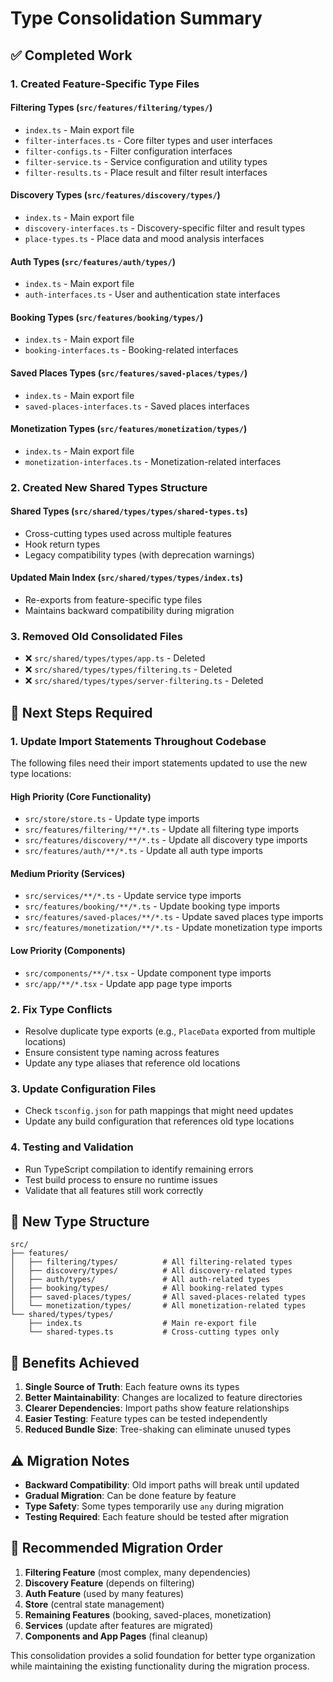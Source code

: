 # Type Consolidation Summary

## ✅ Completed Work

### 1. Created Feature-Specific Type Files

#### **Filtering Types** (`src/features/filtering/types/`)
- `index.ts` - Main export file
- `filter-interfaces.ts` - Core filter types and user interfaces
- `filter-configs.ts` - Filter configuration interfaces
- `filter-service.ts` - Service configuration and utility types
- `filter-results.ts` - Place result and filter result interfaces

#### **Discovery Types** (`src/features/discovery/types/`)
- `index.ts` - Main export file
- `discovery-interfaces.ts` - Discovery-specific filter and result types
- `place-types.ts` - Place data and mood analysis interfaces

#### **Auth Types** (`src/features/auth/types/`)
- `index.ts` - Main export file
- `auth-interfaces.ts` - User and authentication state interfaces

#### **Booking Types** (`src/features/booking/types/`)
- `index.ts` - Main export file
- `booking-interfaces.ts` - Booking-related interfaces

#### **Saved Places Types** (`src/features/saved-places/types/`)
- `index.ts` - Main export file
- `saved-places-interfaces.ts` - Saved places interfaces

#### **Monetization Types** (`src/features/monetization/types/`)
- `index.ts` - Main export file
- `monetization-interfaces.ts` - Monetization-related interfaces

### 2. Created New Shared Types Structure

#### **Shared Types** (`src/shared/types/types/shared-types.ts`)
- Cross-cutting types used across multiple features
- Hook return types
- Legacy compatibility types (with deprecation warnings)

#### **Updated Main Index** (`src/shared/types/types/index.ts`)
- Re-exports from feature-specific type files
- Maintains backward compatibility during migration

### 3. Removed Old Consolidated Files

- ❌ `src/shared/types/types/app.ts` - Deleted
- ❌ `src/shared/types/types/filtering.ts` - Deleted  
- ❌ `src/shared/types/types/server-filtering.ts` - Deleted

## 🔄 Next Steps Required

### 1. Update Import Statements Throughout Codebase

The following files need their import statements updated to use the new type locations:

#### **High Priority (Core Functionality)**
- `src/store/store.ts` - Update type imports
- `src/features/filtering/**/*.ts` - Update all filtering type imports
- `src/features/discovery/**/*.ts` - Update all discovery type imports
- `src/features/auth/**/*.ts` - Update all auth type imports

#### **Medium Priority (Services)**
- `src/services/**/*.ts` - Update service type imports
- `src/features/booking/**/*.ts` - Update booking type imports
- `src/features/saved-places/**/*.ts` - Update saved places type imports
- `src/features/monetization/**/*.ts` - Update monetization type imports

#### **Low Priority (Components)**
- `src/components/**/*.tsx` - Update component type imports
- `src/app/**/*.tsx` - Update app page type imports

### 2. Fix Type Conflicts

- Resolve duplicate type exports (e.g., `PlaceData` exported from multiple locations)
- Ensure consistent type naming across features
- Update any type aliases that reference old locations

### 3. Update Configuration Files

- Check `tsconfig.json` for path mappings that might need updates
- Update any build configuration that references old type locations

### 4. Testing and Validation

- Run TypeScript compilation to identify remaining errors
- Test build process to ensure no runtime issues
- Validate that all features still work correctly

## 📁 New Type Structure

```
src/
├── features/
│   ├── filtering/types/          # All filtering-related types
│   ├── discovery/types/          # All discovery-related types
│   ├── auth/types/               # All auth-related types
│   ├── booking/types/            # All booking-related types
│   ├── saved-places/types/       # All saved-places-related types
│   └── monetization/types/       # All monetization-related types
└── shared/types/types/
    ├── index.ts                  # Main re-export file
    └── shared-types.ts           # Cross-cutting types only
```

## 🎯 Benefits Achieved

1. **Single Source of Truth**: Each feature owns its types
2. **Better Maintainability**: Changes are localized to feature directories
3. **Clearer Dependencies**: Import paths show feature relationships
4. **Easier Testing**: Feature types can be tested independently
5. **Reduced Bundle Size**: Tree-shaking can eliminate unused types

## ⚠️ Migration Notes

- **Backward Compatibility**: Old import paths will break until updated
- **Gradual Migration**: Can be done feature by feature
- **Type Safety**: Some types temporarily use `any` during migration
- **Testing Required**: Each feature should be tested after migration

## 🚀 Recommended Migration Order

1. **Filtering Feature** (most complex, many dependencies)
2. **Discovery Feature** (depends on filtering)
3. **Auth Feature** (used by many features)
4. **Store** (central state management)
5. **Remaining Features** (booking, saved-places, monetization)
6. **Services** (update after features are migrated)
7. **Components and App Pages** (final cleanup)

This consolidation provides a solid foundation for better type organization while maintaining the existing functionality during the migration process.
